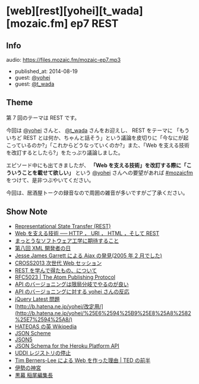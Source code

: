 # [web][rest][yohei][t_wada][mozaic.fm] ep7 REST

## Info

audio: https://files.mozaic.fm/mozaic-ep7.mp3

- published_at: 2014-08-19
- guest: [@yohei](https://twitter.com/yohei)
- guest: [@t_wada](https://twitter.com/t_wada)


## Theme

第 7 回のテーマは REST です。

今回は [@yohei](https://twitter.com/yohei) さんと、 [@t_wada](https://twitter.com/t_wada) さんをお迎えし、 REST をテーマに 「もういちど REST とは何か、ちゃんと話そう」という議論を皮切りに「今なにが起こっているのか?」「これからどうなっていくのか?」また、「Web を支える技術を改訂するとしたら?」をたっぷり議論しました。

エピソード中にも出てきましたが、 **「Web を支える技術」を改訂する際に「こういうことを載せて欲しい」** という [@yohei](https://twitter.com/yohei) さんへの要望があれば [#mozaicfm](https://twitter.com/search?q=mozaicfm&src=hash) をつけて、是非つぶやいてください。

今回は、居酒屋トークの録音なので周囲の雑音が多いですがご了承ください。


## Show Note

- [Representational State Transfer (REST)](http://www.ics.uci.edu/%7Efielding/pubs/dissertation/rest_arch_style.htm)
- [Web を支える技術 ── HTTP ， URI ， HTML ，そして REST](http://gihyo.jp/magazine/wdpress/plus/978-4-7741-4204-3)
- [まっとうなソフトウェア工学に期待すること](http://yohei-y.blogspot.jp/2005/05/blog-post_21.html)
- [第八回 XML 開発者の日](http://www.hi-ho.ne.jp/y-komachi/committees/vma/confs/xml-dev/xml-dev-8.htm)
- [Jesse James Garrett による Ajax の発見(2005 年 2 月でした)](http://www.adaptivepath.com/ideas/ajax-new-approach-web-applications/)
- [CROSS2013 次世代 Web セッション](http://2013.cross-party.com/programs/%3Fp%3D138)
- [REST を学んで得たもの、について](http://qiita.com/Jxck_/items/9b2537045fbee46fbc36)
- [RFC5023 \| The Atom Publishing Protocol](http://tools.ietf.org/html/rfc5023)
- [API のバージョニングは限局分岐でやるのが良い](http://kenn.hatenablog.com/entry/2014/03/06/105249)
- [API のバージョニングに対する yohei さんの反応](http://yohei.hatenablog.com/entry/2014/03/12/001707)
- [jQuery Latest 問題](http://hyper-text.org/archives/2014/07/dont_use_jquery_latest_js.shtml)
- [http://b.hatena.ne.jp/yohei/改定用/](http://b.hatena.ne.jp/yohei/%25E6%2594%25B9%25E8%25A8%2582%25E7%2594%25A8/)
- [HATEOAS の英 Wikipedia](http://en.wikipedia.org/wiki/HATEOAS)
- [JSON Scheme](http://json-schema.org/)
- [JSON5](http://json5.org/)
- [JSON Schema for the Heroku Platform API](https://blog.heroku.com/archives/2014/1/8/json_schema_for_heroku_platform_api)
- [UDDI レジストリの停止](http://www.itmedia.co.jp/enterprise/articles/0512/19/news057.html)
- [Tim Berners-Lee による Web を作った理由 \| TED の前半](http://www.ted.com/talks/tim_berners_lee_on_the_next_web)
- [伊勢の神宮](http://www.jinjahoncho.or.jp/izanai/ise.html)
- [黒幕 稲尾編集長](https://twitter.com/inao/status/487591486519640064)
